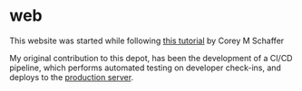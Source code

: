 # web

This website was started while following [this tutorial](https://www.youtube.com/playlist?list=PL-osiE80TeTs4UjLw5MM6OjgkjFeUxCYH) by Corey M Schaffer

My original contribution to this depot, has been the development of a CI/CD pipeline, which performs automated testing on developer check-ins, and deploys to the [production server](https://ellielove.work).
